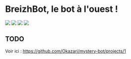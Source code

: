 # BreizhBot, le bot à l'ouest !

![](https://github.com/Okazari/mystery-bot/blob/master/demo/bzhbot1.gif)
![](https://github.com/Okazari/mystery-bot/blob/master/demo/bzhbot2.gif)
![](https://github.com/Okazari/mystery-bot/blob/master/demo/bzhbot3.gif)
![](https://github.com/Okazari/mystery-bot/blob/master/demo/bzhbot4.gif)

## TODO

Voir ici : https://github.com/Okazari/mystery-bot/projects/1
